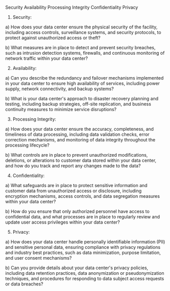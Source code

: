 Security
Availability
Processing Integrity
Confidentiality
Privacy
1. Security:

a) How does your data center ensure the physical security of the facility, including access controls, surveillance systems, and security protocols, to protect against unauthorized access or theft?

b) What measures are in place to detect and prevent security breaches, such as intrusion detection systems, firewalls, and continuous monitoring of network traffic within your data center?

2. Availability:

a) Can you describe the redundancy and failover mechanisms implemented in your data center to ensure high availability of services, including power supply, network connectivity, and backup systems?

b) What is your data center's approach to disaster recovery planning and testing, including backup strategies, off-site replication, and business continuity measures to minimize service disruptions?

3. Processing Integrity:

a) How does your data center ensure the accuracy, completeness, and timeliness of data processing, including data validation checks, error correction mechanisms, and monitoring of data integrity throughout the processing lifecycle?

b) What controls are in place to prevent unauthorized modifications, deletions, or alterations to customer data stored within your data center, and how do you track and report any changes made to the data?

4. Confidentiality:

a) What safeguards are in place to protect sensitive information and customer data from unauthorized access or disclosure, including encryption mechanisms, access controls, and data segregation measures within your data center?

b) How do you ensure that only authorized personnel have access to confidential data, and what processes are in place to regularly review and update user access privileges within your data center?

5. Privacy:

a) How does your data center handle personally identifiable information (PII) and sensitive personal data, ensuring compliance with privacy regulations and industry best practices, such as data minimization, purpose limitation, and user consent mechanisms?

b) Can you provide details about your data center's privacy policies, including data retention practices, data anonymization or pseudonymization techniques, and procedures for responding to data subject access requests or data breaches?